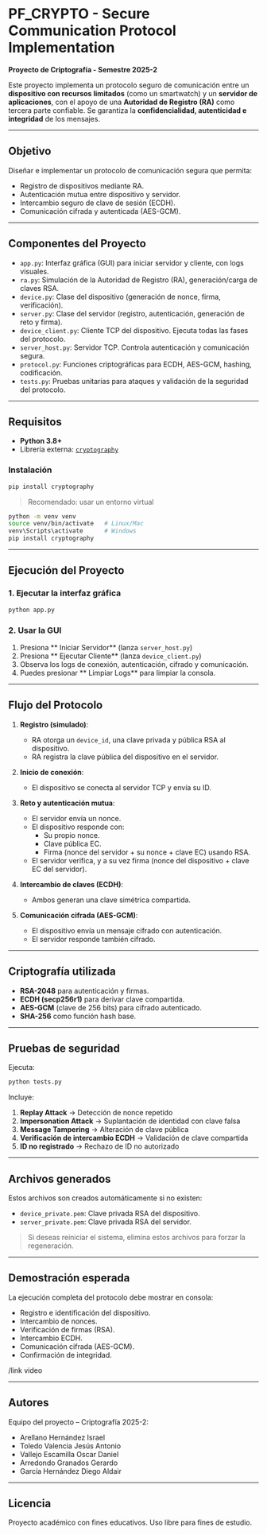 # PF_CRYPTO - Secure Communication Protocol Implementation

**Proyecto de Criptografía - Semestre 2025-2**

Este proyecto implementa un protocolo seguro de comunicación entre un **dispositivo con recursos limitados** (como un smartwatch) y un **servidor de aplicaciones**, con el apoyo de una **Autoridad de Registro (RA)** como tercera parte confiable. Se garantiza la **confidencialidad, autenticidad e integridad** de los mensajes.

---

##  Objetivo

Diseñar e implementar un protocolo de comunicación segura que permita:

- Registro de dispositivos mediante RA.
- Autenticación mutua entre dispositivo y servidor.
- Intercambio seguro de clave de sesión (ECDH).
- Comunicación cifrada y autenticada (AES-GCM).

---

##  Componentes del Proyecto

- `app.py`: Interfaz gráfica (GUI) para iniciar servidor y cliente, con logs visuales.
- `ra.py`: Simulación de la Autoridad de Registro (RA), generación/carga de claves RSA.
- `device.py`: Clase del dispositivo (generación de nonce, firma, verificación).
- `server.py`: Clase del servidor (registro, autenticación, generación de reto y firma).
- `device_client.py`: Cliente TCP del dispositivo. Ejecuta todas las fases del protocolo.
- `server_host.py`: Servidor TCP. Controla autenticación y comunicación segura.
- `protocol.py`: Funciones criptográficas para ECDH, AES-GCM, hashing, codificación.
- `tests.py`: Pruebas unitarias para ataques y validación de la seguridad del protocolo.

---

##  Requisitos

- **Python 3.8+**
- Librería externa: [`cryptography`](https://pypi.org/project/cryptography/)

### Instalación

```bash
pip install cryptography
```

>Recomendado: usar un entorno virtual

```bash
python -m venv venv
source venv/bin/activate   # Linux/Mac
venv\Scripts\activate      # Windows
pip install cryptography
```

---

## Ejecución del Proyecto

### 1. Ejecutar la interfaz gráfica

```bash
python app.py
```

### 2. Usar la GUI

1. Presiona ** Iniciar Servidor** (lanza `server_host.py`)
2. Presiona ** Ejecutar Cliente** (lanza `device_client.py`)
3. Observa los logs de conexión, autenticación, cifrado y comunicación.
4. Puedes presionar ** Limpiar Logs** para limpiar la consola.

---

##  Flujo del Protocolo

1. **Registro (simulado)**:
   - RA otorga un `device_id`, una clave privada y pública RSA al dispositivo.
   - RA registra la clave pública del dispositivo en el servidor.

2. **Inicio de conexión**:
   - El dispositivo se conecta al servidor TCP y envía su ID.

3. **Reto y autenticación mutua**:
   - El servidor envía un nonce.
   - El dispositivo responde con:
     - Su propio nonce.
     - Clave pública EC.
     - Firma (nonce del servidor + su nonce + clave EC) usando RSA.
   - El servidor verifica, y a su vez firma (nonce del dispositivo + clave EC del servidor).

4. **Intercambio de claves (ECDH)**:
   - Ambos generan una clave simétrica compartida.

5. **Comunicación cifrada (AES-GCM)**:
   - El dispositivo envía un mensaje cifrado con autenticación.
   - El servidor responde también cifrado.

---

##  Criptografía utilizada

-  **RSA-2048** para autenticación y firmas.
-  **ECDH (secp256r1)** para derivar clave compartida.
-  **AES-GCM** (clave de 256 bits) para cifrado autenticado.
-  **SHA-256** como función hash base.

---

##  Pruebas de seguridad

Ejecuta:

```bash
python tests.py
```

Incluye:

1. **Replay Attack** → Detección de nonce repetido
2. **Impersonation Attack** → Suplantación de identidad con clave falsa
3. **Message Tampering** → Alteración de clave pública
4. **Verificación de intercambio ECDH** → Validación de clave compartida
5. **ID no registrado** → Rechazo de ID no autorizado

---

##  Archivos generados

Estos archivos son creados automáticamente si no existen:

- `device_private.pem`: Clave privada RSA del dispositivo.
- `server_private.pem`: Clave privada RSA del servidor.

> Si deseas reiniciar el sistema, elimina estos archivos para forzar la regeneración.

---

##  Demostración esperada

La ejecución completa del protocolo debe mostrar en consola:

- Registro e identificación del dispositivo.
- Intercambio de nonces.
- Verificación de firmas (RSA).
- Intercambio ECDH.
- Comunicación cifrada (AES-GCM).
- Confirmación de integridad.

/link video

---

##  Autores

Equipo del proyecto – Criptografía 2025-2:

- Arellano Hernández Israel
- Toledo Valencia Jesús Antonio  
- Vallejo Escamilla Oscar Daniel  
- Arredondo Granados Gerardo  
- García Hernández Diego Aldair  
  
---

##  Licencia

Proyecto académico con fines educativos. Uso libre para fines de estudio.
